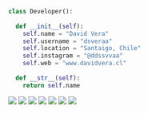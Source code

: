 ```python
class Developer():
    
  def __init__(self):
    self.name = "David Vera"
    self.username = "dsveraa"
    self.location = "Santaigo, Chile"
    self.instagram = "@ddssvvaa"
    self.web = "www.davidvera.cl"
  
  def __str__(self):
    return self.name
```
<div>
    <img src="https://img.shields.io/badge/html-e34f26?logo=html5&logoColor=white">
    <img src="https://img.shields.io/badge/css-1771b4?logo=css&logoColor=white">
    <img src="https://img.shields.io/badge/javascript-f7df1e?logo=javascript&logoColor=white">
    <img src="https://img.shields.io/badge/python-3776ab?logo=python&logoColor=white">
    <img src="https://img.shields.io/badge/flask-3776ab?logo=flask&logoColor=white">
    <img src="https://img.shields.io/badge/sqlalchemy-343434?logo=sqlalchemy&logoColor=white">
    <img src="https://img.shields.io/badge/postgresql-7995ea?logo=postgresql&logoColor=white">
    
    
</div>
